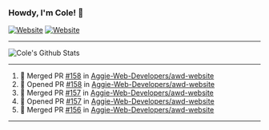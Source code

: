 ### Howdy, I'm Cole! 👋

[![Website](https://img.shields.io/website?label=aggiedevelopers.com&style=for-the-badge&url=https%3A%2F%2Faggiedevelopers.com)](https://aggiedevelopers.com)
[![Website](https://img.shields.io/website?label=coledc.com&style=for-the-badge&url=https%3A%2F%2Fcoledc.com)](https://coledc.com)

---

<img alt="Cole's Github Stats" src="https://github-readme-stats.codestackr.vercel.app/api?username=cdconn00&show_icons=true&hide_border=true&theme=tokyonight&count_private=true" />

---

<!--START_SECTION:activity-->
1. 🎉 Merged PR [#158](https://github.com//Aggie-Web-Developers/awd-website/pull/158) in [Aggie-Web-Developers/awd-website](https://github.com//Aggie-Web-Developers/awd-website)
2. 💪 Opened PR [#158](https://github.com//Aggie-Web-Developers/awd-website/pull/158) in [Aggie-Web-Developers/awd-website](https://github.com//Aggie-Web-Developers/awd-website)
3. 🎉 Merged PR [#157](https://github.com//Aggie-Web-Developers/awd-website/pull/157) in [Aggie-Web-Developers/awd-website](https://github.com//Aggie-Web-Developers/awd-website)
4. 💪 Opened PR [#157](https://github.com//Aggie-Web-Developers/awd-website/pull/157) in [Aggie-Web-Developers/awd-website](https://github.com//Aggie-Web-Developers/awd-website)
5. 🎉 Merged PR [#156](https://github.com//Aggie-Web-Developers/awd-website/pull/156) in [Aggie-Web-Developers/awd-website](https://github.com//Aggie-Web-Developers/awd-website)
<!--END_SECTION:activity-->

---
